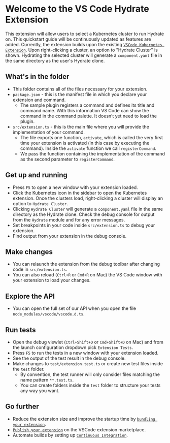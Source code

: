 # Welcome to the VS Code Hydrate Extension

This extension will allow users to select a Kubernetes cluster to run Hydrate
on. This quickstart guide will be continuously updated as features are added.
Currently, the extension builds upon the existing
[`VSCode Kubernetes Extension`](https://github.com/Azure/vscode-kubernetes-tools).
Upon right-clicking a cluster, an option to "Hydrate Cluster" is shown.
Hydrating the selected cluster will generate a `component.yaml` file in the same
directory as the user's Hydrate clone.

## What's in the folder

-   This folder contains all of the files necessary for your extension.
-   `package.json` - this is the manifest file in which you declare your
    extension and command.
    -   The sample plugin registers a command and defines its title and command
        name. With this information VS Code can show the command in the command
        palette. It doesn’t yet need to load the plugin.
-   `src/extension.ts` - this is the main file where you will provide the
    implementation of your command.
    -   The file exports one function, `activate`, which is called the very
        first time your extension is activated (in this case by executing the
        command). Inside the `activate` function we call `registerCommand`.
    -   We pass the function containing the implementation of the command as the
        second parameter to `registerCommand`.

## Get up and running

-   Press `F5` to open a new window with your extension loaded.
-   Click the Kubernetes icon in the sidebar to open the Kubernetes extension.
    Once the clusters load, right-clicking a cluster will display an option to
    `Hydrate Cluster`.
-   Clicking `Hydrate Cluster` will generate a `component.yaml` file in the same
    directory as the Hydrate clone. Check the debug console for output from the
    `Hydrate` module and for any error messages.
-   Set breakpoints in your code inside `src/extension.ts` to debug your
    extension.
-   Find output from your extension in the debug console.

## Make changes

-   You can relaunch the extension from the debug toolbar after changing code in
    `src/extension.ts`.
-   You can also reload (`Ctrl+R` or `Cmd+R` on Mac) the VS Code window with
    your extension to load your changes.

## Explore the API

-   You can open the full set of our API when you open the file
    `node_modules/vscode/vscode.d.ts`.

## Run tests

-   Open the debug viewlet (`Ctrl+Shift+D` or `Cmd+Shift+D` on Mac) and from the
    launch configuration dropdown pick `Extension Tests`.
-   Press `F5` to run the tests in a new window with your extension loaded.
-   See the output of the test result in the debug console.
-   Make changes to `test/extension.test.ts` or create new test files inside the
    `test` folder.
    -   By convention, the test runner will only consider files matching the
        name pattern `**.test.ts`.
    -   You can create folders inside the `test` folder to structure your tests
        any way you want.

## Go further

-   Reduce the extension size and improve the startup time by
    [`bundling your extension`](https://code.visualstudio.com/api/working-with-extensions/testing-extension).
-   [`Publish your extension`](https://code.visualstudio.com/api/working-with-extensions/publishing-extension)
    on the VSCode extension marketplace.
-   Automate builds by setting up
    [`Continuous Integration`](https://code.visualstudio.com/api/working-with-extensions/continuous-integration).
